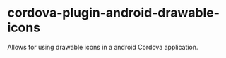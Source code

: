# cordova-plugin-android-drawable-icons
Allows for using drawable icons in a android Cordova application.
